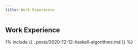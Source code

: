 ```yaml
---
title: Work Experience
---
```

## Work Experience

{% include {{ _posts/2020-12-12-haskell-algorithms.md }} %}
